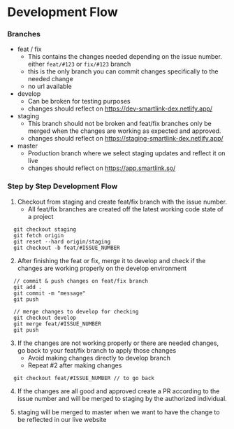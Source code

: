 # Development Flow

### Branches
* feat / fix
  * This contains the changes needed depending on the issue number. either `feat/#123` or `fix/#123` branch
  * this is the only branch you can commit changes specifically to the needed change
  * no url available
* develop
  * Can be broken for testing purposes
  * changes should reflect on https://dev-smartlink-dex.netlify.app/
* staging
  * This branch should not be broken and feat/fix branches only be merged when the changes are working as expected and approved.
  * changes should reflect on https://staging-smartlink-dex.netlify.app/
* master
  * Production branch where we select staging updates and reflect it on live
  * changes should reflect on https://app.smartlink.so/


### Step by Step Development Flow

1. Checkout from staging and create feat/fix branch with the issue number. 
    * All feat/fix branches are created off the latest working code state of a project
  ```
    git checkout staging
    git fetch origin
    git reset --hard origin/staging
    git checkout -b feat/#ISSUE_NUMBER
  ```

2. After finishing the feat or fix, merge it to develop and check if the changes are working properly on the develop environment
  ```
    // commit & push changes on feat/fix branch
    git add .
    git commit -m "message"
    git push

    // merge changes to develop for checking
    git checkout develop
    git merge feat/#ISSUE_NUMBER
    git push
  ```

3. If the changes are not working properly or there are needed changes, go back to your feat/fix branch to apply those changes
    * Avoid making changes directly to develop branch
    * Repeat #2 after making changes
  ```
    git checkout feat/#ISSUE_NUMBER // to go back
  ```

4. If the changes are all good and approved create a PR according to the issue number and will be merged to staging by the authorized individual.

5. staging will be merged to master when we want to have the change to be reflected in our live website
